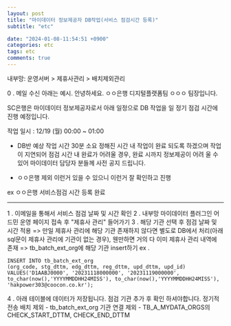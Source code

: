 ```yaml
---
layout: post
title: "마이데이터 정보제공자 DB작업(서비스 점검시간 등록)"
subtitle: "etc"

date: "2024-01-08-11:54:51 +0900"
categories: etc
tags: etc
comments: true
---
```


내부망:
운영서버 > 제휴사관리 > 배치제외관리

0 . 메일 수신 아래는 예시.
안녕하세요.
ㅇㅇ은행 디지털플랫폼팀 ㅇㅇㅇ 팀장입니다.

SC은행은 마이데이터 정보제공자로서 아래 일정으로 DB 작업을 일 정기 점검 시간에 진행 예정입니다.  

작업 일시 : 12/19 (월) 00:00 ~ 01:00
-  DB반 예상 작업 시간 30분 소요
정해진 시간 내 작업이 완료 되도록 하겠으며 작업이 지연되어 점검 시간 내 완료가 어려울 경우,
완료 시까지 정보제공이 어려 울 수 있어 마이데이터 담당자 분들께 사전 공지 드립니다.

- ㅇㅇ은행 제외 이런거 있을 수 있으니 이런거 잘 확인하고 진행

ex  ㅇㅇ은행 서비스점검 시간 등록 완료

-----------------------------------------------------------------------------------------------------------------

1 . 이메일을 통해서 서비스 점검 날짜 및 시간 확인
2 . 내부망 마이데이터 플러그인 어드민 운영 페이지 접속 후 "제휴사 관리" 들어가기
3 . 해당 기관 선택 후 점검 날짜 및 시간 적용
=> 만일 제휴사 관리에 해당 기관 존재하지 않다면 별도로 DB에서 처리(아래 sql문이 제휴사 관리에 기관이 없는 경우), 웬만하면 거의 다 이미 제휴사 관리 내역에 존재
=> tb_batch_ext_org에 해당 기관 insert하기
ex .
```
INSERT INTO tb_batch_ext_org
(org_code, stg_dttm, edg_dttm, reg_dttm, upd_dttm, upd_id)
VALUES('D1AABJ0000', '20231118000000', '20231119000000', to_char(now(),'YYYYMMDDHH24MISS'), to_char(now(),'YYYYMMDDHH24MISS'), 'hakpower303@coocon.co.kr');
```

4 . 아래 테이블에 데이터가 저장됩니다. 점검 기관 추가 후 확인 하셔야합니다.
정기적 전송 배치 제외 - tb_batch_ext_org
기관 연결 제외 - TB_A_MYDATA_ORGS의 CHECK_START_DTTM, CHECK_END_DTTM